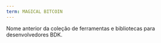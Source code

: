 ```yaml
---
term: MAGICAL BITCOIN
---
```


Nome anterior da coleção de ferramentas e bibliotecas para desenvolvedores BDK.